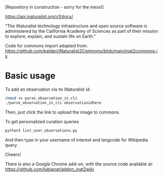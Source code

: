 [Repository in construction - sorry for the mess!]

https://api.inaturalist.org/v1/docs/

"The iNaturalist technology infrastructure and open source software is administered by the California Academy of Sciences as part of their mission to explore, explain, and sustain life on Earth."

Code for commons import adapted from: https://github.com/kaldari/iNaturalist2Commons/blob/main/inat2commons.js

# Basic usage

To add an observation via its iNaturalist id:

```bash
chmod +x parse_observation_in_cli
./parse_observation_in_cli observationidhere
```

Then, just click the link to upload the image to commons.


To get personalized curation queries
```bash
python3 list_user_observations.py
```

And then type in your username of interest and langcode for Wikipedia query. 

Cheers!

There is also a Google Chrome add-on, with the source code available at: https://github.com/lubianat/addon_inat2wiki
